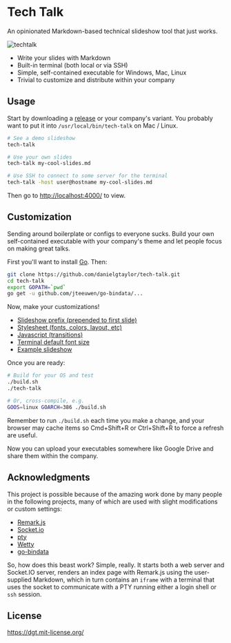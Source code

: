# Tech Talk

An opinionated Markdown-based technical slideshow tool that just works.

![techtalk](https://cloud.githubusercontent.com/assets/106826/22179439/851145a8-e008-11e6-9c31-c391c4025546.gif)

- Write your slides with Markdown
- Built-in terminal (both local or via SSH)
- Simple, self-contained executable for Windows, Mac, Linux
- Trivial to customize and distribute within your company

## Usage

Start by downloading a [release](https://github.com/danielgtaylor/tech-talk/releases) or your company's variant. You probably want to put it into `/usr/local/bin/tech-talk` on Mac / Linux.

```sh
# See a demo slideshow
tech-talk

# Use your own slides
tech-talk my-cool-slides.md

# Use SSH to connect to some server for the terminal
tech-talk -host user@hostname my-cool-slides.md
```

Then go to [http://localhost:4000/](http://localhost:4000/) to view.

## Customization

Sending around boilerplate or configs to everyone sucks. Build your own self-contained executable with your company's theme and let people focus on making great talks.

First you'll want to install [Go](). Then:

```sh
git clone https://github.com/danielgtaylor/tech-talk.git
cd tech-talk
export GOPATH=`pwd`
go get -u github.com/jteeuwen/go-bindata/...
```

Now, make your customizations!

- [Slideshow prefix (prepended to first slide)](https://github.com/danielgtaylor/tech-talk/tree/master/data/prefix.md)
- [Stylesheet (fonts, colors, layout, etc)](https://github.com/danielgtaylor/tech-talk/tree/master/www/style.css)
- [Javascript (transitions)](https://github.com/danielgtaylor/tech-talk/tree/master/www/script.js)
- [Terminal default font size](https://github.com/danielgtaylor/tech-talk/tree/master/www/wetty/wetty.js)
- [Example slideshow](https://github.com/danielgtaylor/tech-talk/tree/master/data/example.md)

Once you are ready:

```sh
# Build for your OS and test
./build.sh
./tech-talk

# Or, cross-compile, e.g.
GOOS=linux GOARCH=386 ./build.sh
```

Remember to run `./build.sh` each time you make a change, and your browser may cache items so Cmd+Shift+R or Ctrl+Shift+R to force a refresh are useful.

Now you can upload your executables somewhere like Google Drive and share them within the company.

## Acknowledgments

This project is possible because of the amazing work done by many people in the following projects, many of which are used with slight modifications or custom settings:

- [Remark.js](https://github.com/gnab/remark#remark)
- [Socket.io](https://github.com/googollee/go-socket.io)
- [pty](https://github.com/kr/pty)
- [Wetty](https://github.com/krishnasrinivas/wetty)
- [go-bindata](https://github.com/jteeuwen/go-bindata)

So, how does this beast work? Simple, really. It starts both a web server and Socket.IO server, renders an index page with Remark.js using the user-supplied Markdown, which in turn contains an `iframe` with a terminal that uses the socket to communicate with a PTY running either a login shell or `ssh` session.

## License

https://dgt.mit-license.org/
